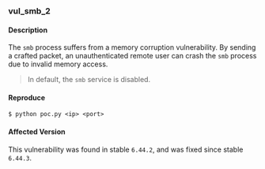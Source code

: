 ### vul_smb_2

#### Description

The `smb` process suffers from a memory corruption vulnerability. By sending a crafted packet, an unauthenticated remote user can crash the `smb` process due to invalid memory access.

> In default, the `smb` service is disabled.

#### Reproduce

```shell
$ python poc.py <ip> <port>
```
#### Affected Version

This vulnerability was found in stable `6.44.2`, and was fixed since stable `6.44.3`.

